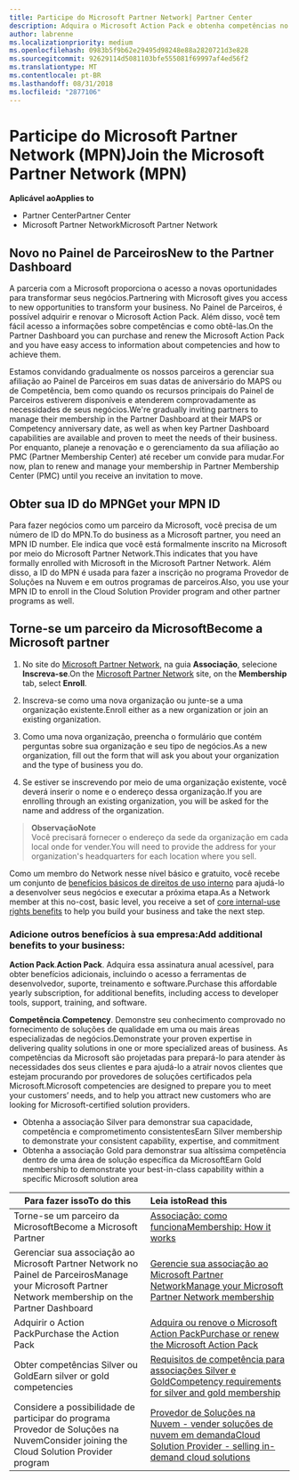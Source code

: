 ```yaml
---
title: Participe do Microsoft Partner Network| Partner Center
description: Adquira o Microsoft Action Pack e obtenha competências no Partner Center
author: labrenne
ms.localizationpriority: medium
ms.openlocfilehash: 0983b5f9b62e29495d98248e88a2820721d3e828
ms.sourcegitcommit: 92629114d5081103bfe555081f69997af4ed56f2
ms.translationtype: MT
ms.contentlocale: pt-BR
ms.lasthandoff: 08/31/2018
ms.locfileid: "2877106"
---
```

# <a name="join-the-microsoft-partner-network-mpn"></a><span data-ttu-id="e16cd-103">Participe do Microsoft Partner Network (MPN)</span><span class="sxs-lookup"><span data-stu-id="e16cd-103">Join the Microsoft Partner Network (MPN)</span></span>

**<span data-ttu-id="e16cd-104">Aplicável ao</span><span class="sxs-lookup"><span data-stu-id="e16cd-104">Applies to</span></span>**

-  <span data-ttu-id="e16cd-105">Partner Center</span><span class="sxs-lookup"><span data-stu-id="e16cd-105">Partner Center</span></span>
-  <span data-ttu-id="e16cd-106">Microsoft Partner Network</span><span class="sxs-lookup"><span data-stu-id="e16cd-106">Microsoft Partner Network</span></span>

## <a name="new-to-the-partner-dashboard"></a><span data-ttu-id="e16cd-107">Novo no Painel de Parceiros</span><span class="sxs-lookup"><span data-stu-id="e16cd-107">New to the Partner Dashboard</span></span>

 <span data-ttu-id="e16cd-108">A parceria com a Microsoft proporciona o acesso a novas oportunidades para transformar seus negócios.</span><span class="sxs-lookup"><span data-stu-id="e16cd-108">Partnering with Microsoft gives you access to new opportunities to transform your business.</span></span> <span data-ttu-id="e16cd-109">No Painel de Parceiros, é possível adquirir e renovar o Microsoft Action Pack. Além disso, você tem fácil acesso a informações sobre competências e como obtê-las.</span><span class="sxs-lookup"><span data-stu-id="e16cd-109">On the Partner Dashboard you can purchase and renew the Microsoft Action Pack and you have easy access to information about competencies and how to achieve them.</span></span>

 <span data-ttu-id="e16cd-110">Estamos convidando gradualmente os nossos parceiros a gerenciar sua afiliação ao Painel de Parceiros em suas datas de aniversário do MAPS ou de Competência, bem como quando os recursos principais do Painel de Parceiros estiverem disponíveis e atenderem comprovadamente as necessidades de seus negócios.</span><span class="sxs-lookup"><span data-stu-id="e16cd-110">We're gradually inviting partners to manage their membership in the Partner Dashboard at their MAPS or Competency anniversary date, as well as when key Partner Dashboard capabilities are available and proven to meet the needs of their business.</span></span>  <span data-ttu-id="e16cd-111">Por enquanto, planeje a renovação e o gerenciamento da sua afiliação ao PMC (Partner Membership Center) até receber um convide para mudar.</span><span class="sxs-lookup"><span data-stu-id="e16cd-111">For now, plan to renew and manage your membership in Partner Membership Center (PMC) until you receive an invitation to move.</span></span>

## <a name="get-your-mpn-id"></a><span data-ttu-id="e16cd-112">Obter sua ID do MPN</span><span class="sxs-lookup"><span data-stu-id="e16cd-112">Get your MPN ID</span></span>

<span data-ttu-id="e16cd-113">Para fazer negócios como um parceiro da Microsoft, você precisa de um número de ID do MPN.</span><span class="sxs-lookup"><span data-stu-id="e16cd-113">To do business as a Microsoft partner, you need an MPN ID number.</span></span> <span data-ttu-id="e16cd-114">Ele indica que você está formalmente inscrito na Microsoft por meio do Microsoft Partner Network.</span><span class="sxs-lookup"><span data-stu-id="e16cd-114">This indicates that you have formally enrolled with Microsoft in the Microsoft Partner Network.</span></span> <span data-ttu-id="e16cd-115">Além disso, a ID do MPN é usada para fazer a inscrição no programa Provedor de Soluções na Nuvem e em outros programas de parceiros.</span><span class="sxs-lookup"><span data-stu-id="e16cd-115">Also, you use your MPN ID to enroll in the Cloud Solution Provider program and other partner programs as well.</span></span>  

## <a name="become-a-microsoft-partner"></a><span data-ttu-id="e16cd-116">Torne-se um parceiro da Microsoft</span><span class="sxs-lookup"><span data-stu-id="e16cd-116">Become a Microsoft partner</span></span>

1.  <span data-ttu-id="e16cd-117">No site do [Microsoft Partner Network](https://partner.microsoft.com/en-us/membership), na guia **Associação**, selecione **Inscreva-se**.</span><span class="sxs-lookup"><span data-stu-id="e16cd-117">On the [Microsoft Partner Network](https://partner.microsoft.com/en-us/membership) site, on the **Membership** tab, select **Enroll**.</span></span> 

2.  <span data-ttu-id="e16cd-118">Inscreva-se como uma nova organização ou junte-se a uma organização existente.</span><span class="sxs-lookup"><span data-stu-id="e16cd-118">Enroll either as a new organization or join an existing organization.</span></span>

3.  <span data-ttu-id="e16cd-119">Como uma nova organização, preencha o formulário que contém perguntas sobre sua organização e seu tipo de negócios.</span><span class="sxs-lookup"><span data-stu-id="e16cd-119">As a new organization, fill out the form that will ask you about your organization and the type of business you do.</span></span>

4.  <span data-ttu-id="e16cd-120">Se estiver se inscrevendo por meio de uma organização existente, você deverá inserir o nome e o endereço dessa organização.</span><span class="sxs-lookup"><span data-stu-id="e16cd-120">If you are enrolling through an existing organization, you will be asked for the name and address of the organization.</span></span>

>**<span data-ttu-id="e16cd-121">Observação</span><span class="sxs-lookup"><span data-stu-id="e16cd-121">Note</span></span>**<br> <span data-ttu-id="e16cd-122">Você precisará fornecer o endereço da sede da organização em cada local onde for vender.</span><span class="sxs-lookup"><span data-stu-id="e16cd-122">You will need to provide the address for your organization's headquarters for each location where you sell.</span></span>

<span data-ttu-id="e16cd-123">Como um membro do Network nesse nível básico e gratuito, você recebe um conjunto de [benefícios básicos de direitos de uso interno](https://partner.microsoft.com/membership/core-benefits) para ajudá-lo a desenvolver seus negócios e executar a próxima etapa.</span><span class="sxs-lookup"><span data-stu-id="e16cd-123">As a Network member at this no-cost, basic level, you receive a set of [core internal-use rights benefits](https://partner.microsoft.com/membership/core-benefits) to help you build your business and take the next step.</span></span> 

### <a name="add-additional-benefits-to-your-business"></a><span data-ttu-id="e16cd-124">Adicione outros benefícios à sua empresa:</span><span class="sxs-lookup"><span data-stu-id="e16cd-124">Add additional benefits to your business:</span></span> 

<span data-ttu-id="e16cd-125">**Action Pack**.</span><span class="sxs-lookup"><span data-stu-id="e16cd-125">**Action Pack**.</span></span> <span data-ttu-id="e16cd-126">Adquira essa assinatura anual acessível, para obter benefícios adicionais, incluindo o acesso a ferramentas de desenvolvedor, suporte, treinamento e software.</span><span class="sxs-lookup"><span data-stu-id="e16cd-126">Purchase this affordable yearly subscription, for additional benefits, including access to developer tools, support, training, and software.</span></span>

<span data-ttu-id="e16cd-127">**Competência**.</span><span class="sxs-lookup"><span data-stu-id="e16cd-127">**Competency**.</span></span> <span data-ttu-id="e16cd-128">Demonstre seu conhecimento comprovado no fornecimento de soluções de qualidade em uma ou mais áreas especializadas de negócios.</span><span class="sxs-lookup"><span data-stu-id="e16cd-128">Demonstrate your proven expertise in delivering quality solutions in one or more specialized areas of business.</span></span> <span data-ttu-id="e16cd-129">As competências da Microsoft são projetadas para prepará-lo para atender às necessidades dos seus clientes e para ajudá-lo a atrair novos clientes que estejam procurando por provedores de soluções certificados pela Microsoft.</span><span class="sxs-lookup"><span data-stu-id="e16cd-129">Microsoft competencies are designed to prepare you to meet your customers’ needs, and to help you attract new customers who are looking for Microsoft-certified solution providers.</span></span> 

- <span data-ttu-id="e16cd-130">Obtenha a associação Silver para demonstrar sua capacidade, competência e comprometimento consistentes</span><span class="sxs-lookup"><span data-stu-id="e16cd-130">Earn Silver membership to demonstrate your consistent capability, expertise, and commitment</span></span>
- <span data-ttu-id="e16cd-131">Obtenha a associação Gold para demonstrar sua altíssima competência dentro de uma área de solução específica da Microsoft</span><span class="sxs-lookup"><span data-stu-id="e16cd-131">Earn Gold membership to demonstrate your best-in-class capability within a specific Microsoft solution area</span></span>

|**<span data-ttu-id="e16cd-132">Para fazer isso</span><span class="sxs-lookup"><span data-stu-id="e16cd-132">To do this</span></span>**   |**<span data-ttu-id="e16cd-133">Leia isto</span><span class="sxs-lookup"><span data-stu-id="e16cd-133">Read this</span></span>**   |
|------------------|:---------------|
|<span data-ttu-id="e16cd-134">Torne-se um parceiro da Microsoft</span><span class="sxs-lookup"><span data-stu-id="e16cd-134">Become a Microsoft Partner</span></span>|[<span data-ttu-id="e16cd-135">Associação: como funciona</span><span class="sxs-lookup"><span data-stu-id="e16cd-135">Membership: How it works</span></span>](https://partner.microsoft.com/membership/how-it-works)|
<span data-ttu-id="e16cd-136">Gerenciar sua associação ao Microsoft Partner Network no Painel de Parceiros</span><span class="sxs-lookup"><span data-stu-id="e16cd-136">Manage your Microsoft Partner Network membership on the Partner Dashboard</span></span>   |[<span data-ttu-id="e16cd-137">Gerencie sua associação ao Microsoft Partner Network</span><span class="sxs-lookup"><span data-stu-id="e16cd-137">Manage your Microsoft Partner Network membership</span></span>](mpn-overview.md)
|<span data-ttu-id="e16cd-138">Adquirir o Action Pack</span><span class="sxs-lookup"><span data-stu-id="e16cd-138">Purchase the Action Pack</span></span>   |[<span data-ttu-id="e16cd-139">Adquira ou renove o Microsoft Action Pack</span><span class="sxs-lookup"><span data-stu-id="e16cd-139">Purchase or renew the Microsoft Action Pack</span></span>](https://msdn.microsoft.com/partner-center/mpn-get-action-pack)|
|<span data-ttu-id="e16cd-140">Obter competências Silver ou Gold</span><span class="sxs-lookup"><span data-stu-id="e16cd-140">Earn silver or gold competencies</span></span>   |[<span data-ttu-id="e16cd-141">Requisitos de competência para associações Silver e Gold</span><span class="sxs-lookup"><span data-stu-id="e16cd-141">Competency requirements for silver and gold membership</span></span>](https://msdn.microsoft.com/en-us/partner-center/learn-about-competencies)|
|<span data-ttu-id="e16cd-142">Considere a possibilidade de participar do programa Provedor de Soluções na Nuvem</span><span class="sxs-lookup"><span data-stu-id="e16cd-142">Consider joining the Cloud Solution Provider program</span></span>|[<span data-ttu-id="e16cd-143">Provedor de Soluções na Nuvem - vender soluções de nuvem em demanda</span><span class="sxs-lookup"><span data-stu-id="e16cd-143">Cloud Solution Provider - selling in-demand cloud solutions</span></span>](csp-overview.md)|
